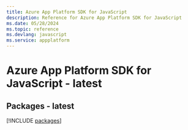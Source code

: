 ```yaml
---
title: Azure App Platform SDK for JavaScript
description: Reference for Azure App Platform SDK for JavaScript
ms.date: 05/28/2024
ms.topic: reference
ms.devlang: javascript
ms.service: appplatform
---
```

# Azure App Platform SDK for JavaScript - latest
## Packages - latest
[!INCLUDE [packages](app-platform-index.md)]